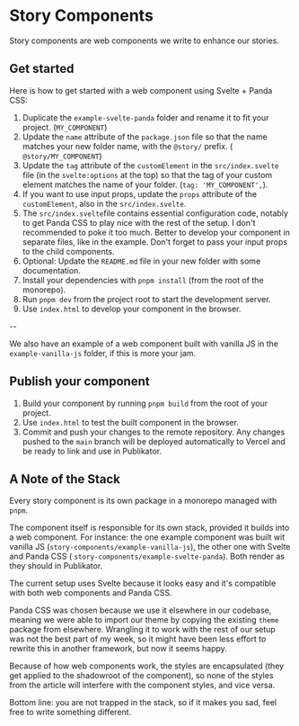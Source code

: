 # Story Components

Story components are web components we write to enhance our stories.

## Get started

Here is how to get started with a web component using Svelte + Panda CSS:

1. Duplicate the `example-svelte-panda` folder and rename it to fit your project. (`MY_COMPONENT`)
2. Update the `name` attribute of the `package.json` file so that the name matches your new folder name, with the
   `@story/` prefix. (
   `@story/MY_COMPONENT`)
3. Update the `tag` attribute of the `customElement` in the `src/index.svelte` file (in the `svelte:options` at the top)
   so that the tag of your custom element matches the name of your folder. (`tag: 'MY_COMPONENT',`).
4. If you want to use input props, update the `props` attribute of the `customElement`, also in the `src/index.svelte`.
5. The `src/index.svelte`file contains essential configuration code, notably to get Panda CSS to play nice with the
   rest of the setup. I don't recommended to poke it too much. Better to develop your component in separate
   files, like in the example. Don't forget to pass your input props to the child components.
6. Optional: Update the `README.md` file in your new folder with some documentation.
7. Install your dependencies with `pnpm install` (from the root of the monorepo).
8. Run `pnpm dev` from the project root to start the development server.
9. Use `index.html` to develop your component in the browser.

--

We also have an example of a web component built with vanilla JS in the `example-vanilla-js` folder, if this is more
your jam.

## Publish your component

1. Build your component by running `pnpm build` from the root of your project.
2. Use `index.html` to test the built component in the browser.
3. Commit and push your changes to the remote repository. Any changes pushed to the `main` branch will be deployed
   automatically to Vercel and be ready to link and use in Publikator.

## A Note of the Stack

Every story component is its own package in a monorepo managed with `pnpm`.

The component itself is responsible for its own stack, provided it builds into a web component. For instance: the one
example component was built wit vanilla JS (`story-components/example-vanilla-js`), the other one with Svelte and Panda
CSS (
`story-components/example-svelte-panda`). Both render as they should in Publikator.

The current setup uses Svelte because it looks easy and it's compatible with both web components and Panda CSS.

Panda CSS was chosen because we use it elsewhere in our codebase, meaning we were able to import our theme by copying
the existing `theme` package from elsewhere. Wrangling it to work with the rest of our setup was not the best part of my
week, so it might have been less effort to rewrite this in another framework, but now it seems happy.

Because of how web components work, the styles are encapsulated (they get applied to the shadowroot of the component),
so none of the styles from the article will interfere with the component styles, and vice versa.

Bottom line: you are not trapped in the stack, so if it makes you sad, feel free to write something different.